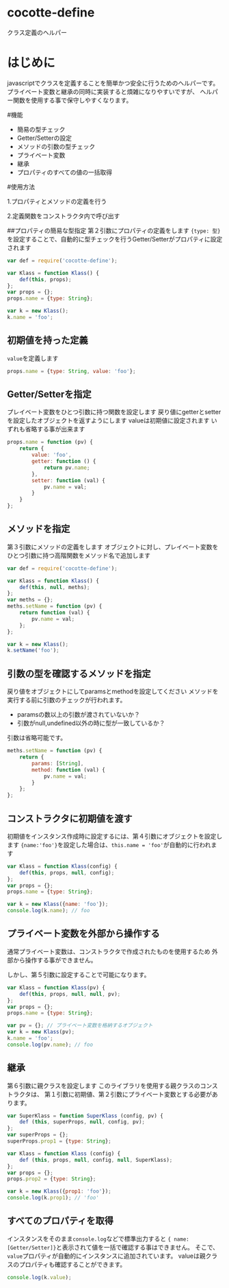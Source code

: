 cocotte-define
======

クラス定義のヘルパー

# はじめに

javascriptでクラスを定義することを簡単かつ安全に行うためのヘルパーです。
プライベート変数と継承の同時に実装すると煩雑になりやすいですが、
ヘルパー関数を使用する事で保守しやすくなります。

#機能

 + 簡易の型チェック
 + Getter/Setterの設定
 + メソッドの引数の型チェック
 + プライベート変数
 + 継承
 + プロパティのすべての値の一括取得

#使用方法

1.プロパティとメソッドの定義を行う

2.定義関数をコンストラクタ内で呼び出す


##プロパティの簡易な型指定
第２引数にプロパティの定義をします
`{type: 型}`を設定することで、自動的に型チェックを行うGetter/Setterがプロパティに設定されます

```javascript
var def = require('cocotte-define');

var Klass = function Klass() {
	def(this, props);
};
var props = {};
props.name = {type: String};

var k = new Klass();
k.name = 'foo';
```


## 初期値を持った定義

`value`を定義します

```javascript
props.name = {type: String, value: 'foo'};
```

## Getter/Setterを指定

プレイベート変数をひとつ引数に持つ関数を設定します
戻り値にgetterとsetterを設定したオブジェクトを返すようにします
valueは初期値に設定されます
いずれも省略する事が出来ます

```javascript
props.name = function (pv) {
	return {
		value: 'foo',
		getter: function () {
			return pv.name;
		},
		setter: function (val) {
			pv.name = val;
		}
	}
};
```

## メソッドを指定

第３引数にメソッドの定義をします
オブジェクトに対し、プレイベート変数をひとつ引数に持つ高階関数をメソッド名で追加します

```javascript
var def = require('cocotte-define');

var Klass = function Klass() {
	def(this, null, meths);
};
var meths = {};
meths.setName = function (pv) {
	return function (val) {
		pv.name = val;
	};
};

var k = new Klass();
k.setName('foo');
```

## 引数の型を確認するメソッドを指定

戻り値をオブジェクトにしてparamsとmethodを設定してください
メソッドを実行する前に引数のチェックが行われます。

 + paramsの数以上の引数が渡されていないか？
 + 引数がnull,undefined以外の時に型が一致しているか？

引数は省略可能です。

```javascript
meths.setName = function (pv) {
	return {
		params: [String],
		method: function (val) {
			pv.name = val;
		}
	};
};
```

## コンストラクタに初期値を渡す

初期値をインスタンス作成時に設定するには、第４引数にオブジェクトを設定します
`{name:'foo'}`を設定した場合は、`this.name = 'foo'`が自動的に行われます

```javascript
var Klass = function Klass(config) {
	def(this, props, null, config);
};
var props = {};
props.name = {type: String};

var k = new Klass({name: 'foo'});
console.log(k.name); // foo 
```

## プライベート変数を外部から操作する

通常プライベート変数は、コンストラクタで作成されたものを使用するため
外部から操作する事ができません。

しかし、第５引数に設定することで可能になります。

```javascript
var Klass = function Klass(pv) {
	def(this, props, null, null, pv);
};
var props = {};
props.name = {type: String};

var pv = {}; // プライベート変数を格納するオブジェクト
var k = new Klass(pv);
k.name = 'foo';
console.log(pv.name); // foo 
```

## 継承

第６引数に親クラスを設定します
このライブラリを使用する親クラスのコンストラクタは、
第１引数に初期値、第２引数にプライベート変数とする必要があります。

```javascript
var SuperKlass = function SuperKlass (config, pv) {
	def (this, superProps, null, config, pv);
};
var superProps = {};
superProps.prop1 = {type: String};

var Klass = function Klass (config) {
	def (this, props, null, config, null, SuperKlass);
};
var props = {};
props.prop2 = {type: String};

var k = new Klass({prop1: 'foo'});
console.log(k.prop1); // 'foo'
```

## すべてのプロパティを取得

インスタンスをそのまま`console.log`などで標準出力すると
`{ name: [Getter/Setter]}`と表示されて値を一括で確認する事はできません。
そこで、`value`プロパティが自動的にインスタンスに追加されています。
valueは親クラスのプロパティも確認することができます。

```javascript
console.log(k.value);
```
